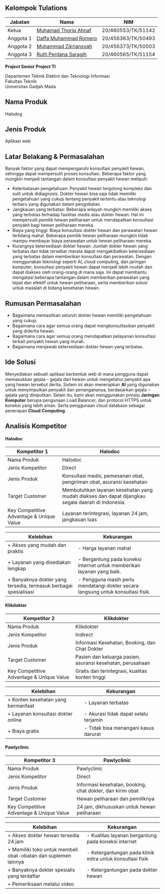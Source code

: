 ## Kelompok Tulations

| Jabatan | Nama | NIM |
| --- | --- | --- |
| Ketua | [Muhamad Thoriq Ahnaf](https://github.com/MuhamadThoriqAhnaf) | 20/460553/TK/51142 |
| Anggota 1 | [Daffa Muhammad Romero](https://github.com/daffaromero) | 20/456363/TK/50493 |
| Anggota 2 | [Muhammad Zikriansyah](https://github.com/MuhammadZikriansyah) | 20/456373/TK/50503 |
| Anggota 3 | [Ruth Perdana Saragih](https://github.com/ruthps) | 20/460565/TK/51154 |

**Project Senior Project TI**

Departemen Teknik Elektro dan Teknologi Informasi<br>
Fakultas Teknik<br>
Universitas Gadjah Mada

Nama Produk
------
Halodog

Jenis Produk
------
Aplikasi web

Latar Belakang & Permasalahan
------
Banyak faktor yang dapat mempengaruhi konsultasi penyakit hewan, sehingga dapat mempersulit proses konsultasi. Beberapa faktor yang mungkin menjadi tantangan dalam konsultasi penyakit hewan meliputi: 
- Keterbatasan pengetahuan: Penyakit hewan tergolong kompleks dan sulit untuk didiagnosis. Dokter hewan bisa saja tidak memiliki pengetahuan yang cukup tentang penyakit tertentu atau teknologi terbaru yang digunakan dalam pengobatan.
- Jangkauan yang terbatas: Beberapa wilayah mungkin memiliki akses yang terbatas terhadap fasilitas medis atau dokter hewan. Hal ini mempersulit pemilik hewan peliharaan untuk mendapatkan konsultasi penyakit bagi hewan peliharaan mereka. 
- Biaya yang tinggi: Biaya konsultasi dokter hewan dan perawatan hewan terbilang mahal. Beberapa pemilik hewan peliharaan mungkin tidak mampu membayar biaya perawatan untuk hewan peliharaan mereka. 
- Kurangnya ketersediaan dokter hewan: Jumlah dokter hewan yang terbatas dan tidak tersebar merata dapat mengakibatkan ketersediaan yang terbatas dalam memberikan konsultasi dan perawatan. Dengan menggunakan teknologi seperti AI, cloud computing, dan jaringan komputer, konsultasi penyakit hewan dapat menjadi lebih mudah dan dapat diakses oleh orang-orang di mana saja. Ini dapat membantu mengatasi beberapa tantangan dalam memberikan perawatan yang tepat dan efektif untuk hewan peliharaan, serta memberikan solusi untuk masalah di bidang kesehatan hewan.

Rumusan Permasalahan
------
- Bagaimana memastikan seluruh dokter hewan memiliki pengetahuan yang cukup. 
- Bagaimana cara agar semua orang dapat mengkonsultasikan penyakit yang diderita hewan. 
- Bagaimana cara agar semua orang mendapatkan pelayanan konsultasi terkait penyakit hewan yang murah. 
- Bagaimana menjawab ketersediaan dokter hewan yang terbatas.

Ide Solusi
------
Menyediakan sebuah aplikasi berbentuk web di mana pengguna dapat memasukkan gejala – gejala dari hewan untuk mengetahui penyakit apa yang hewan tersebut derita. Sistem ini akan menerapkan **AI** yang digunakan untuk menyimpulkan penyakit dan penangananya, berdasarkan gejala – gejala yang diinputkan. Selain itu, kami akan menggunakan prinsip **Jaringan Komputer** berupa pengunaan Load Balancer, dan protocol HTTPS untuk koneksi yang lebih aman. Serta penggunaan cloud database sebagai penerapan **Cloud Computing**.

Analisis Kompetitor
------
#### Halodoc

| Kompetitor 1 | Halodoc |
| --- | --- |
| Nama Produk | Halodoc |
| Jenis Kompetitor | Direct |
| Jenis Produk | Konsultasi medis, pemesanan obat, pengiriman obat, asuransi kesehatan |
| Target Customer | Membutuhkan layanan kesehatan yang mudah diakses dan dapat dijangkau segala daerah di Indonesia. |
| Key Competitive Advantage & Unique Value | Layanan terintegrasi, layanan 24 jam, jangkauan luas |

| Kelebihan | Kekurangan |
| --- | --- |
| + Akses yang mudah dan praktis | - Harga layanan mahal |
| + Layanan yang disediakan lengkap | - Bergantung pada koneksi internet untuk memberikan layanan yang baik. |
| + Banyaknya dokter yang tersedia, termasuk berbagai spesialisasi | - Pengguna masih perlu mendatangi dokter secara langsung untuk konsultasi fisik. |


#### Klikdokter

| Kompetitor 2 | Klikdokter |
| --- | --- |
| Nama Produk | Klikdokter |
| Jenis Kompetitor | Indirect |
| Jenis Produk | Informasi Kesehatan, Booking, dan Chat Dokter |
| Target Customer | Pasien dan keluarga pasien, asuransi kesehatan, perusahaan |
| Key Competitive Advantage & Unique Value | Gratis dan terintegrasi, kualitas konten tinggi |

| Kelebihan | Kekurangan |
| --- | --- |
| + Konten kesehatan yang bermanfaat | - Layanan terbatas |
| + Layanan konsultasi dokter online | - Akurasi tidak dapat selalu terjamin |
| + Biaya gratis | - Tidak bisa menangani kasus darurat |


#### Pawlyclinic

| Kompetitor 3 | Pawlyclinic |
| --- | --- |
| Nama Produk | Pawlyclinic |
| Jenis Kompetitor | Direct |
| Jenis Produk | Informasi kesehatan, booking, chat dokter, dan kirim obat |
| Target Customer | Hewan peliharaan dan pemiliknya |
| Key Competitive Advantage & Unique Value | 24 jam, dikhususkan untuk hewan peliharaan |

| Kelebihan | Kekurangan |
| --- | --- |
| + Akses dokter hewan tersedia 24 jam | - Kualitas layanan bergantung pada koneksi internet |
| + Memiliki toko untuk membeli obat-obatan dan suplemen lainnya | - Ketergantungan pada klinik mitra untuk konsultasi fisik |
| + Banyaknya dokter spesialis yang terdaftar | - Ketergantungan pada dokter hewan |
| + Pemeriksaan melalui video | |
